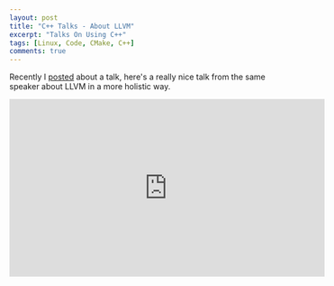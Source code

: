```yaml
---
layout: post
title: "C++ Talks - About LLVM"
excerpt: "Talks On Using C++"
tags: [Linux, Code, CMake, C++]
comments: true
---
```

Recently I [posted](http://www.mycpu.org/llvm-compiler-optimization/) about a
talk, here's a really nice talk from the same speaker about LLVM in a more
holistic way.

<iframe width="560" height="315" src="https://www.youtube.com/embed/uZI_Qla4pNA" frameborder="0" allow="accelerometer; autoplay; encrypted-media; gyroscope; picture-in-picture" allowfullscreen></iframe>




